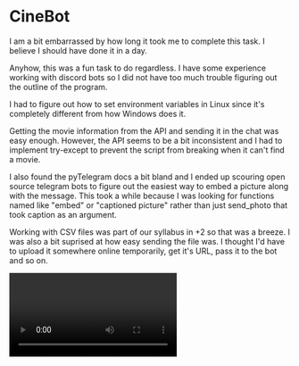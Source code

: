# CineBot

I am a bit embarrassed by how long it took me to complete this task. I believe I should have done it in a day.

Anyhow, this was a fun task to do regardless. I have some experience working with discord bots so I did not have too much trouble
figuring out the outline of the program.

I had to figure out how to set environment variables in Linux since it's completely different from how Windows does it.

Getting the movie information from the API and sending it in the chat was easy enough. However, the API seems to be a bit 
inconsistent and I had to implement try-except to prevent the script from breaking when it can't find a movie. 

I also found the pyTelegram docs a bit bland and I ended up scouring open source telegram bots to figure out the easiest way to 
embed a picture along with the message. This took a while because I was looking for functions named like "embed" or "captioned 
picture" rather than just send_photo that took caption as an argument.

Working with CSV files was part of our syllabus in +2 so that was a breeze. I was also a bit suprised at how easy sending the 
file was. I thought I'd have to upload it somewhere online temporarily, get it's URL, pass it to the bot and so on.

![Video](CassioBot.mp4)
